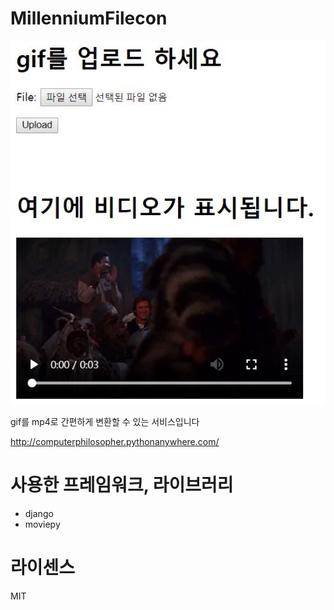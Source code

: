 # MillenniumFilecon

![Screenshot](capture.jpg)

gif를 mp4로 간편하게 변환할 수 있는 서비스입니다

http://computerphilosopher.pythonanywhere.com/

# 사용한 프레임워크, 라이브러리 

* django 
* moviepy 

# 라이센스

MIT
